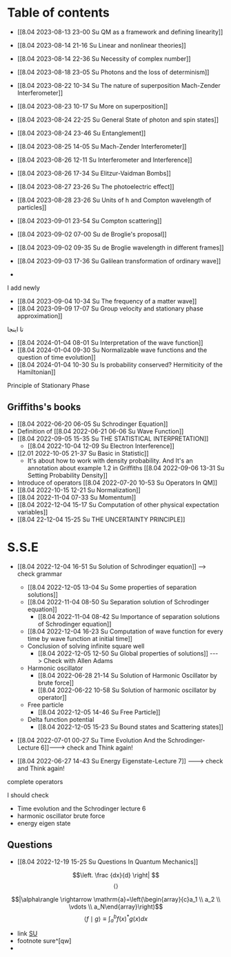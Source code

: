 # Table of contents

- [[8.04 2023-08-13 23-00 Su QM as a framework and defining linearity]]
- [[8.04 2023-08-14 21-16 Su Linear and nonlinear theories]]
- [[8.04 2023-08-14 22-36 Su Necessity of complex number]]
- [[8.04 2023-08-18 23-05 Su Photons and the loss of determinism]]



- [[8.04 2023-08-22 10-34 Su The nature of superposition Mach-Zender Interferometer]]
- [[8.04 2023-08-23 10-17 Su More on superposition]]
- [[8.04 2023-08-24 22-25 Su General State of photon and spin states]]
- [[8.04 2023-08-24 23-46 Su Entanglement]]
- [[8.04 2023-08-25 14-05 Su Mach-Zender Interferometer]]
- [[8.04 2023-08-26 12-11 Su Interferometer and Interference]]
- [[8.04 2023-08-26 17-34 Su Elitzur-Vaidman Bombs]]
- [[8.04 2023-08-27 23-26 Su The photoelectric effect]]
- [[8.04 2023-08-28 23-26  Su Units of h and Compton wavelength of particles]]
- [[8.04 2023-09-01 23-54 Su Compton scattering]]
- [[8.04 2023-09-02 07-00 Su de Broglie's proposal]]
- [[8.04 2023-09-02 09-35 Su de Broglie wavelength in different frames]]
- [[8.04 2023-09-03 17-36 Su Galilean transformation of ordinary wave]]
- 

I add newly
- [[8.04 2023-09-04 10-34 Su The frequency of a matter wave]]
- [[8.04 2023-09-09 17-07 Su Group velocity and stationary phase approximation]]



تا اینجا



- [[8.04 2024-01-04 08-01 Su Interpretation of the wave function]]
- [[8.04 2024-01-04 09-30 Su Normalizable wave functions and the question of time evolution]]
- [[8.04 2024-01-04 10-30 Su Is probability conserved? Hermiticity of the Hamiltonian]]


Principle of  Stationary Phase



## Griffiths's books




- [[8.04 2022-06-20 06-05 Su Schrodinger Equation]]
- Definition of [[8.04 2022-06-21 06-06 Su Wave Function]]
- [[8.04 2022-09-05 15-35 Su THE STATISTICAL INTERPRETATION]]
	- [[8.04 2022-10-04 12-09 Su Electron Interference]]
- [[2.01 2022-10-05 21-37 Su Basic in Statistic]]
	- It's about how to work with density probability. And It's an annotation about example 1.2 in Griffiths [[8.04 2022-09-06 13-31 Su Setting Probability Density]]
- Introduce of operators [[8.04 2022-07-20 10-53 Su Operators In QM]]
- [[8.04 2022-10-15 12-21 Su Normalization]]
- [[8.04 2022-11-04 07-33 Su Momentum]] 
- [[8.04 2022-12-04 15-17 Su Computation of other physical expectation variables]]
- [[8.04 22-12-04 15-25 Su THE UNCERTAINTY PRINCIPLE]]

# S.S.E
- [[8.04 2022-12-04 16-51 Su Solution of Schrodinger equation]] --> check grammar
	- [[8.04 2022-12-05 13-04 Su Some properties of separation solutions]]
	- [[8.04 2022-11-04 08-50 Su Separation solution of Schrodinger equation]]
		- [[8.04 2022-11-04 08-42 Su Importance of separation solutions of Schrodinger equation]]
	- [[8.04 2022-12-04 16-23 Su Computation of wave function for every time by wave function at initial time]]
	- Conclusion of solving infinite square well
		- [[8.04 2022-12-05 12-50 Su Global properties of solutions]] ---> Check with Allen Adams
	- Harmonic oscillator
		-  [[8.04 2022-06-28 21-14 Su Solution of Harmonic Oscillator by brute force]]
		- [[8.04 2022-06-22 10-58 Su Solution of harmonic oscillator by operator]]
	- Free particle
		- [[8.04 2022-12-05 14-46 Su Free Particle]]
	- Delta function potential
		- [[8.04 2022-12-05 15-23 Su Bound states and Scattering states]]


- [[8.04 2022-07-01 00-27 Su Time Evolution And the Schrodinger-Lecture 6]]---> check and Think again!
- [[8.04 2022-06-27 14-43 Su Energy Eigenstate-Lecture 7]] ---> check and Think again!

complete operators 


I should check
- Time evolution and the Schrodinger lecture 6
- harmonic oscillator brute force
- energy eigen state
## Questions
- [[8.04 2022-12-19 15-25 Su Questions In Quantum Mechanics]]

$$\left. \frac {dx}{d} \right| $$
$$\left\langle \right\rangle$$

$$|\alpha\rangle \rightarrow \mathrm{a}=\left(\begin{array}{c}a_1 \\ a_2 \\ \vdots \\ a_N\end{array}\right)$$
$$\langle f \mid g\rangle \equiv \int_a^b f(x)^* g(x) d x$$

- link
[SU](hal)
- footnote
sure^[qw]
- 

